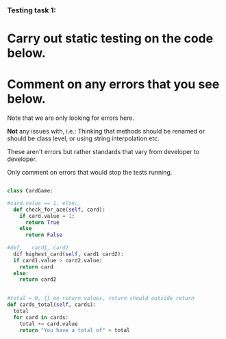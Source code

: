 ### Testing task 1:

# Carry out static testing on the code below.
# Comment on any errors that you see below.

Note that we are only looking for errors here.

**Not** any issues with, i.e.: 
Thinking that methods should be renamed or should be class level, or using string interpolation etc. 

These aren't errors but rather standards that vary from developer to developer. 

Only comment on errors that would stop the tests running.

```python

class CardGame:

#card.value == 1, else:, 
  def check_for_ace(self, card):
    if card.value = 1:
      return True
    else
      return False
      
#def,   card1, card2
  dif highest_card(self, card1 card2):
  if card1.value > card2.value:
    return card
  else:
    return card2
  

#total = 0, {} on return values, return should outside return  
def cards_total(self, cards):
  total
  for card in cards:
    total += card.value
    return "You have a total of" + total
  
```
